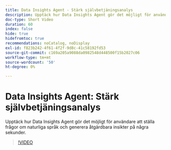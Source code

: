 ```yaml
---
title: Data Insights Agent - Stärk självbetjäningsanalys
description: Upptäck hur Data Insights Agent gör det möjligt för användare att ställa frågor om naturliga språk och generera åtgärdbara insikter på några sekunder.
doc-type: Short Video
duration: 60
index: false
hide: true
hidefromtoc: true
recommendations: noCatalog, noDisplay
exl-id: f823b242-4f61-4f2f-9d8c-41c58192fd53
source-git-commit: c169a205a9088da0982548d448500f15b2027c06
workflow-type: tm+mt
source-wordcount: '50'
ht-degree: 0%

---
```


# Data Insights Agent: Stärk självbetjäningsanalys

Upptäck hur Data Insights Agent gör det möjligt för användare att ställa frågor om naturliga språk och generera åtgärdbara insikter på några sekunder.

<!-- 62_S106_3442453_59_data-insights-agent-empowering-selfservice-analytics -->
>[!VIDEO](https://video.tv.adobe.com/v/3458304/?learn=on&enablevpops=true)
